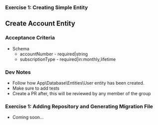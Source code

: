 ### Exercise 1: Creating Simple Entity

## Create Account Entity
### Acceptance Criteria
- Schema
    - accountNumber - required|string
    - subscriptionType - required|in:monthly,lifetime

### Dev Notes
- Follow how App\Database\Entities\User entity has been created.
- Make sure to add tests
- Create a PR after, this will be reviewed by any member of the group

### Exercise 1: Adding Repository and Generating Migration File
- Coming soon...
